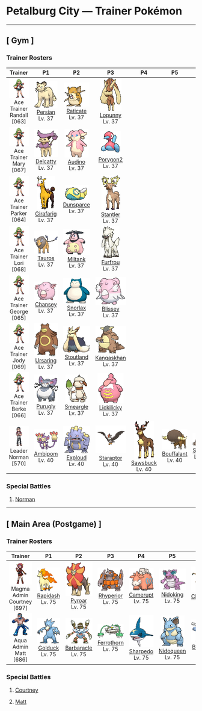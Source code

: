 # Petalburg City — Trainer Pokémon

---

## [ Gym ]

### Trainer Rosters

| Trainer | P1 | P2 | P3 | P4 | P5 | P6 |
|:-------:|:--:|:--:|:--:|:--:|:--:|:--:|
| ![Ace Trainer Randall](../../assets/trainers/ace_trainer.png "Ace Trainer Randall")<br>Ace Trainer Randall [063] | <div class="sprite-cell">![Persian](../../assets/sprites/persian/front.gif "Persian: Persian has six bold whiskers that give it a look of toughness. The whiskers sense air movements to determine what is in the Pokémon’s surrounding vicinity. It becomes docile if grabbed by the whiskers.")<br>[Persian](../../pokemon/persian.md)<br>Lv. 37</div> | <div class="sprite-cell">![Raticate](../../assets/sprites/raticate/front.gif "Raticate: Raticate’s sturdy fangs grow steadily. To keep them ground down, it gnaws on rocks and logs. It may even chew on the walls of houses.")<br>[Raticate](../../pokemon/raticate.md)<br>Lv. 37</div> | <div class="sprite-cell">![Lopunny](../../assets/sprites/lopunny/front.gif "Lopunny: The ears appear to be delicate. If they are touched roughly, it kicks with its graceful legs.")<br>[Lopunny](../../pokemon/lopunny.md)<br>Lv. 37</div> |
| ![Ace Trainer Mary](../../assets/trainers/ace_trainer.png "Ace Trainer Mary")<br>Ace Trainer Mary [067] | <div class="sprite-cell">![Delcatty](../../assets/sprites/delcatty/front.gif "Delcatty: Delcatty sleeps anywhere it wants without keeping a permanent nest. If other Pokémon approach it as it sleeps, this Pokémon will never fight—it will just move away somewhere else.")<br>[Delcatty](../../pokemon/delcatty.md)<br>Lv. 37</div> | <div class="sprite-cell">![Audino](../../assets/sprites/audino/front.gif "Audino: It touches others with the feelers on its ears, using the sound of their heartbeats to tell how they are feeling.")<br>[Audino](../../pokemon/audino.md)<br>Lv. 37</div> | <div class="sprite-cell">![Porygon2](../../assets/sprites/porygon2/front.gif "Porygon2: Porygon2 was created by humans using the power of science. The man-made Pokémon has been endowed with artificial intelligence that enables it to learn new gestures and emotions on its own.")<br>[Porygon2](../../pokemon/porygon2.md)<br>Lv. 37</div> |
| ![Ace Trainer Parker](../../assets/trainers/ace_trainer.png "Ace Trainer Parker")<br>Ace Trainer Parker [064] | <div class="sprite-cell">![Girafarig](../../assets/sprites/girafarig/front.gif "Girafarig: Girafarig’s rear head contains a tiny brain that is too small for thinking. However, the rear head doesn’t need to sleep, so it can keep watch over its surroundings 24 hours a day.")<br>[Girafarig](../../pokemon/girafarig.md)<br>Lv. 37</div> | <div class="sprite-cell">![Dunsparce](../../assets/sprites/dunsparce/front.gif "Dunsparce: Dunsparce has a drill for its tail. It uses this tail to burrow into the ground backward. This Pokémon is known to make its nest in complex shapes deep under the ground.")<br>[Dunsparce](../../pokemon/dunsparce.md)<br>Lv. 37</div> | <div class="sprite-cell">![Stantler](../../assets/sprites/stantler/front.gif "Stantler: Stantler’s magnificent antlers were traded at high prices as works of art. As a result, this Pokémon was hunted close to extinction by those who were after the priceless antlers.")<br>[Stantler](../../pokemon/stantler.md)<br>Lv. 37</div> |
| ![Ace Trainer Lori](../../assets/trainers/ace_trainer.png "Ace Trainer Lori")<br>Ace Trainer Lori [068] | <div class="sprite-cell">![Tauros](../../assets/sprites/tauros/front.gif "Tauros: This Pokémon is not satisfied unless it is rampaging at all times. If there is no opponent for Tauros to battle, it will charge at thick trees and knock them down to calm itself.")<br>[Tauros](../../pokemon/tauros.md)<br>Lv. 37</div> | <div class="sprite-cell">![Miltank](../../assets/sprites/miltank/front.gif "Miltank: Miltank gives over five gallons of milk on a daily basis. Its sweet milk is enjoyed by children and grown-ups alike. People who can’t drink milk turn it into yogurt and eat it instead.")<br>[Miltank](../../pokemon/miltank.md)<br>Lv. 37</div> | <div class="sprite-cell">![Furfrou](../../assets/sprites/furfrou/front.gif "Furfrou: Historically, in the Kalos region, these Pokémon were the designated guardians of the king.")<br>[Furfrou](../../pokemon/furfrou.md)<br>Lv. 37</div> |
| ![Ace Trainer George](../../assets/trainers/ace_trainer.png "Ace Trainer George")<br>Ace Trainer George [065] | <div class="sprite-cell">![Chansey](../../assets/sprites/chansey/front.gif "Chansey: Chansey lays nutritionally excellent eggs on an everyday basis. The eggs are so delicious, they are easily and eagerly devoured by even those people who have lost their appetite.")<br>[Chansey](../../pokemon/chansey.md)<br>Lv. 37</div> | <div class="sprite-cell">![Snorlax](../../assets/sprites/snorlax/front.gif "Snorlax: Snorlax’s typical day consists of nothing more than eating and sleeping. It is such a docile Pokémon that there are children who use its expansive belly as a place to play.")<br>[Snorlax](../../pokemon/snorlax.md)<br>Lv. 37</div> | <div class="sprite-cell">![Blissey](../../assets/sprites/blissey/front.gif "Blissey: Blissey senses sadness with its fluffy coat of fur. If it does so, this Pokémon will rush over to a sad person, no matter how far away, to share a Lucky Egg that brings a smile to any face.")<br>[Blissey](../../pokemon/blissey.md)<br>Lv. 37</div> |
| ![Ace Trainer Jody](../../assets/trainers/ace_trainer.png "Ace Trainer Jody")<br>Ace Trainer Jody [069] | <div class="sprite-cell">![Ursaring](../../assets/sprites/ursaring/front.gif "Ursaring: In the forests inhabited by Ursaring, it is said that there are many streams and towering trees where they gather food. This Pokémon walks through its forest gathering food every day.")<br>[Ursaring](../../pokemon/ursaring.md)<br>Lv. 37</div> | <div class="sprite-cell">![Stoutland](../../assets/sprites/stoutland/front.gif "Stoutland: Being wrapped in its long fur is so comfortable that a person would be fine even overnight on a wintry mountain.")<br>[Stoutland](../../pokemon/stoutland.md)<br>Lv. 37</div> | <div class="sprite-cell">![Kangaskhan](../../assets/sprites/kangaskhan/front.gif "Kangaskhan: If you come across a young Kangaskhan playing by itself, you must never disturb it or attempt to catch it. The baby Pokémon’s parent is sure to be in the area, and it will become violently enraged at you.")<br>[Kangaskhan](../../pokemon/kangaskhan.md)<br>Lv. 37</div> |
| ![Ace Trainer Berke](../../assets/trainers/ace_trainer.png "Ace Trainer Berke")<br>Ace Trainer Berke [066] | <div class="sprite-cell">![Purugly](../../assets/sprites/purugly/front.gif "Purugly: To make itself appear intimidatingly beefy, it tightly cinches its waist with its twin tails.")<br>[Purugly](../../pokemon/purugly.md)<br>Lv. 37</div> | <div class="sprite-cell">![Smeargle](../../assets/sprites/smeargle/front.gif "Smeargle: Smeargle marks the boundaries of its territory using a body fluid that leaks out from the tip of its tail. Over 5,000 different marks left by this Pokémon have been found.")<br>[Smeargle](../../pokemon/smeargle.md)<br>Lv. 37</div> | <div class="sprite-cell">![Lickilicky](../../assets/sprites/lickilicky/front.gif "Lickilicky: Their saliva contains lots of components that can dissolve anything. The numbness caused by their lick does not dissipate.")<br>[Lickilicky](../../pokemon/lickilicky.md)<br>Lv. 37</div> |
| ![Leader Norman](../../assets/important_trainers/norman.png "Leader Norman")<br>Leader Norman [570] | <div class="sprite-cell">![Ambipom](../../assets/sprites/ambipom/front.gif "Ambipom: To eat, it deftly shucks nuts with its two tails. It rarely uses its arms now.")<br>[Ambipom](../../pokemon/ambipom.md)<br>Lv. 40</div> | <div class="sprite-cell">![Exploud](../../assets/sprites/exploud/front.gif "Exploud: Exploud communicates its feelings to the others by emitting whistle-like sounds from the tubes on its body. This Pokémon only raises its voice when it is in battle.")<br>[Exploud](../../pokemon/exploud.md)<br>Lv. 40</div> | <div class="sprite-cell">![Staraptor](../../assets/sprites/staraptor/front.gif "Staraptor: When Staravia evolve into Staraptor, they leave the flock to live alone. They have sturdy wings.")<br>[Staraptor](../../pokemon/staraptor.md)<br>Lv. 40</div> | <div class="sprite-cell">![Sawsbuck](../../assets/sprites/sawsbuck/front.gif "Sawsbuck: They migrate according to the seasons, so some people call Sawsbuck the harbingers of spring.")<br>[Sawsbuck](../../pokemon/sawsbuck.md)<br>Lv. 40</div> | <div class="sprite-cell">![Bouffalant](../../assets/sprites/bouffalant/front.gif "Bouffalant: Their fluffy fur absorbs damage, even if they strike foes with a fierce headbutt.")<br>[Bouffalant](../../pokemon/bouffalant.md)<br>Lv. 40</div> | <div class="sprite-cell">![Slaking](../../assets/sprites/slaking/front.gif "Slaking: Wherever Slaking live, rings of over a yard in diameter appear in grassy fields. They are made by the Pokémon as it eats all the grass within reach while lying prone on the ground.")<br>[Slaking](../../pokemon/slaking.md)<br>Lv. 42</div> |

### Special Battles

1. [Norman](special_battles.md#norman)

---

## [ Main Area (Postgame) ]

### Trainer Rosters

| Trainer | P1 | P2 | P3 | P4 | P5 | P6 |
|:-------:|:--:|:--:|:--:|:--:|:--:|:--:|
| ![Magma Admin Courtney](../../assets/important_trainers/courtney.png "Magma Admin Courtney")<br>Magma Admin Courtney [697] | <div class="sprite-cell">![Rapidash](../../assets/sprites/rapidash/front.gif "Rapidash: Rapidash usually can be seen casually cantering in the fields and plains. However, when this Pokémon turns serious, its fiery manes flare and blaze as it gallops its way up to 150 mph.")<br>[Rapidash](../../pokemon/rapidash.md)<br>Lv. 75</div> | <div class="sprite-cell">![Pyroar](../../assets/sprites/pyroar/front.gif "Pyroar: With fiery breath of more than 10,000 degrees Fahrenheit, they viciously threaten any challenger. The females protect the pride’s cubs.")<br>[Pyroar](../../pokemon/pyroar.md)<br>Lv. 75</div> | <div class="sprite-cell">![Rhyperior](../../assets/sprites/rhyperior/front.gif "Rhyperior: It puts rocks in holes in its palms and uses its muscles to shoot them. Geodude are shot at rare times.")<br>[Rhyperior](../../pokemon/rhyperior.md)<br>Lv. 75</div> | <div class="sprite-cell">![Camerupt](../../assets/sprites/camerupt/front.gif "Camerupt: The humps on Camerupt’s back are formed by a transformation of its bones. They sometimes blast out molten magma. This Pokémon apparently erupts often when it is enraged.")<br>[Camerupt](../../pokemon/camerupt.md)<br>Lv. 75</div> | <div class="sprite-cell">![Nidoking](../../assets/sprites/nidoking/front.gif "Nidoking: Nidoking’s thick tail packs enormously destructive power. With one swing, it can topple a metal transmission tower. Once this Pokémon goes on a rampage, there is no stopping it.")<br>[Nidoking](../../pokemon/nidoking.md)<br>Lv. 75</div> | <div class="sprite-cell">![Charizard](../../assets/sprites/charizard/front.gif "Charizard: Charizard flies around the sky in search of powerful opponents. It breathes fire of such great heat that it melts anything. However, it never turns its fiery breath on any opponent weaker than itself.")<br>[Charizard](../../pokemon/charizard.md)<br>Lv. 77</div> |
| ![Aqua Admin Matt](../../assets/important_trainers/matt.png "Aqua Admin Matt")<br>Aqua Admin Matt [686] | <div class="sprite-cell">![Golduck](../../assets/sprites/golduck/front.gif "Golduck: Golduck is the fastest swimmer among all Pokémon. It swims effortlessly, even in a rough, stormy sea. It sometimes rescues people from wrecked ships floundering in high seas.")<br>[Golduck](../../pokemon/golduck.md)<br>Lv. 75</div> | <div class="sprite-cell">![Barbaracle](../../assets/sprites/barbaracle/front.gif "Barbaracle: Barbaracle’s legs and hands have minds of their own, and they will move independently. But they usually follow the head’s orders.")<br>[Barbaracle](../../pokemon/barbaracle.md)<br>Lv. 75</div> | <div class="sprite-cell">![Ferrothorn](../../assets/sprites/ferrothorn/front.gif "Ferrothorn: They attach themselves to cave ceilings, firing steel spikes at targets passing beneath them.")<br>[Ferrothorn](../../pokemon/ferrothorn.md)<br>Lv. 75</div> | <div class="sprite-cell">![Sharpedo](../../assets/sprites/sharpedo/front.gif "Sharpedo: Sharpedo can swim at speeds of up to 75 mph by jetting seawater out of its backside. This Pokémon’s drawback is its inability to swim long distances.")<br>[Sharpedo](../../pokemon/sharpedo.md)<br>Lv. 75</div> | <div class="sprite-cell">![Nidoqueen](../../assets/sprites/nidoqueen/front.gif "Nidoqueen: Nidoqueen’s body is encased in extremely hard scales. It is adept at sending foes flying with harsh tackles. This Pokémon is at its strongest when it is defending its young.")<br>[Nidoqueen](../../pokemon/nidoqueen.md)<br>Lv. 75</div> | <div class="sprite-cell">![Blastoise](../../assets/sprites/blastoise/front.gif "Blastoise: Blastoise has water spouts that protrude from its shell. The water spouts are very accurate. They can shoot bullets of water with enough accuracy to strike empty cans from a distance of over 160 feet.")<br>[Blastoise](../../pokemon/blastoise.md)<br>Lv. 77</div> |

### Special Battles

1. [Courtney](special_battles.md#courtney)

1. [Matt](special_battles.md#matt)

